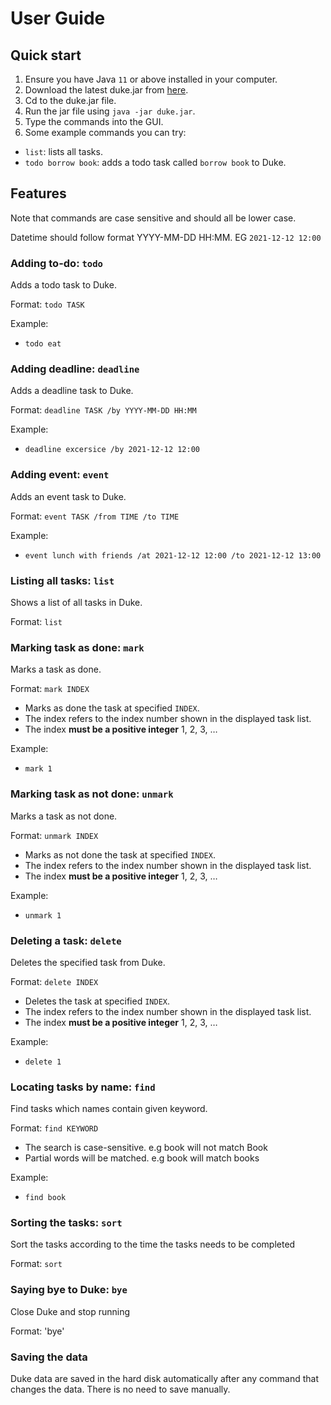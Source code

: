 # User Guide

## Quick start

1. Ensure you have Java `11` or above installed in your computer.
2. Download the latest duke.jar from [here](https://github.com/bojie3/ip/releases/tag/BCD-Extension).
3. Cd to the duke.jar file.
4. Run the jar file using `java -jar duke.jar`.
5. Type the commands into the GUI. 
6. Some example commands you can try:
- `list`: lists all tasks.
- `todo borrow book`: adds a todo task called `borrow book` to Duke.

## Features 
Note that commands are case sensitive and should all be lower case.

Datetime should follow format YYYY-MM-DD HH:MM. EG `2021-12-12 12:00`

### Adding to-do: `todo`

Adds a todo task to Duke.

Format: `todo TASK`

Example: 
- `todo eat`


### Adding deadline: `deadline`

Adds a deadline task to Duke.

Format: `deadline TASK /by YYYY-MM-DD HH:MM`

Example:
- `deadline excersice /by 2021-12-12 12:00`


### Adding event: `event`

Adds an event task to Duke.

Format: `event TASK /from TIME /to TIME`

Example:
- `event lunch with friends /at 2021-12-12 12:00 /to 2021-12-12 13:00`


### Listing all tasks: `list`

Shows a list of all tasks in Duke.

Format: `list`


### Marking task as done: `mark`

Marks a task as done.

Format: `mark INDEX`
- Marks as done the task at specified `INDEX`. 
- The index refers to the index number shown in the displayed task list. 
- The index **must be a positive integer** 1, 2, 3, …

Example:
- `mark 1`


### Marking task as not done: `unmark`

Marks a task as not done.

Format: `unmark INDEX`
- Marks as not done the task at specified `INDEX`. 
- The index refers to the index number shown in the displayed task list. 
- The index **must be a positive integer** 1, 2, 3, …

Example:
- `unmark 1`


### Deleting a task: `delete`

Deletes the specified task from Duke.

Format: `delete INDEX`
- Deletes the task at specified `INDEX`. 
- The index refers to the index number shown in the displayed task list. 
- The index **must be a positive integer** 1, 2, 3, …

Example:
- `delete 1`


### Locating tasks by name: `find`

Find tasks which names contain given keyword.

Format: `find KEYWORD`
- The search is case-sensitive. e.g book will not match Book
- Partial words will be matched. e.g book will match books

Example:
- `find book`


### Sorting the tasks: `sort`

Sort the tasks according to the time the tasks needs to be completed

Format: `sort`


### Saying bye to Duke: `bye`

Close Duke and stop running

Format: 'bye'


### Saving the data
Duke data are saved in the hard disk automatically after any command that changes the data. 
There is no need to save manually.
